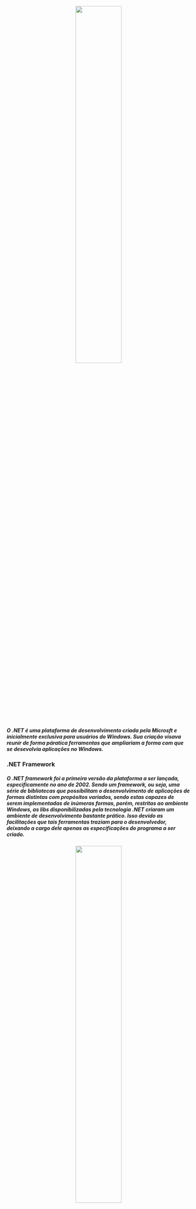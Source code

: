 <div align="center">
  <img width="50%" src="https://cdn.icon-icons.com/icons2/2248/PNG/512/dot_net_icon_138665.png" >
</div>

 <h5>
     O .NET é uma plataforma de desenvolvimento criada pela Microsft e inicialmente exclusiva para
     usuários do Windows. Sua criação visava reunir de forma páratica ferramentas que ampliariam a 
     forma com que se desevolvia aplicações no Windows.
 </h5>

<h3>.NET Framework</h3>

 <h5>
     O .NET framework foi a primeira versão da plataforma a ser lançada, especificamente no ano de 
     2002. Sendo um framework, ou seja, uma série de bibliotecas que possibilitam o desenvolvimento de
     aplicações de formas distintas com propósitos variados, sendo estas capazes de serem implementadas
     de inúmeras formas, porém, restritas ao ambiente Windows, as libs disponibilizadas pela tecnologia
     .NET criaram um ambiente de desenvolvimento bastante prático. Isso devido as facilitações que tais
     ferramentas traziam para o desenvolvedor, deixando a cargo dele apenas as especificações do programa
     a ser criado.
 </h5>

 <div align="center">
    <img width="50%" src="https://user-images.githubusercontent.com/61476935/115619068-d45e2d00-a2c9-11eb-85d8-ae0ce91fdcc8.png">
 </div>
 

 <h5>
    O .NET é ambienteado e desenvolvido no Visual Studio, IDE capaz de interagir diretamente com 
    funcionalidades do sistema operacional, nesse caso ainda restrito ao sistema da Operacional da
    Microsft. Suportando linguagens como VB(Visual Basic), C#, C++, F# e Python, o Visual Studio é
    bastante versátil, sendo companhia constante do desenvolvedor .NET.
    Além disso, nele é possível desenvolver uma série de tipos de aplicações, sejam voltadas para os
    ambientes de Console, Windows Form, Web ou mesmo Mobile, cada uma demandando uma das variações 
    do próprio .NET.
 </h5>


<h2>ATUALIZAÇÕES</h2>

<h3>.NET Core</h3>

 <h5>
    Sendo introzido no mercado em 2016 com o propósito de ampliar as fronteiras do desenvolvimento
    usando o .NET, a Microsft desenvolveu o que seria definido como uma modernização do já difundido
    .NET, sua versão Core. A atualização buscava quebrar a barreira de exclusividade que o Windows
    detinha sobre a ferramenta. Com essa mudança, tanto o Linux quanto o mcOS passaram a ser contemplados
    com a possibilidade de suporte ao .NET, ou melhor dizendo, .NET Core. Uma grande mudança trazida pela 
    atualização foi que o .NET passou a ser Open Source, permitindo a contribuição dos próprios usuários.
</h5>

<h3>ASP.NET Core</h3>

 <h5>
    O Asp.Net Core é uma versão do Asp.Net que é ambientado na plataforma .NET Core. Quando foi lançado,
    Asp.Net tinha como maior função permitir a migração de conseitos do desenvolvimento DeskTop para
    a Web. As Ferramentas que levaram a sua criação, como Delphi e Visual Basic, as quais permitiam
    a criação mas simplória de interfaces gráficas no desenvolvimento DeskTop, podendo ser dito que com
    um simples "arrastar" de componentes o processo se dava como feito, tornavam possível uma maior dedicação
    a lógica por trás da interface. Com isso, foi desenvolvido o ASP.NET Web Forms.
 </h5>

 <h5>
    Mesmo parecendo adequando, a legibilidade da liguagem de marcação gerada pelo Web Forms era bastante 
    poluída e passou a cair em desuso. Mesmo com o fracasso, o Asp.Net não foi descartanto, sofrendo várias
    atualizações com o passar dos anos, sendo algumas delas o ASP.NET MVC: Aplicação do padrão MVC em
    aplicações do gênero; e o Web API: Criação de Api's usando a plataforma;
 </h5>

 <h5>
    Após várias atualizações, a Microsft partiu da idéia de atualizações pensando na comunidade para 
    qual a ferramenta era essencaial, tornando-a Open Source. Com isso, vendo que muitas modificações
    teriam que ser feitas, foi desenvolvido e lançado do zero em 2016 o ASP.NET Core.
 </h5>

 <h5>
    Sucessor do ASP.NET, o ASP.NET Core é um framework open-source, multiplataforma, criado pela
    Microsoft e a comunidade. Leve, rápido e modular, funciondo em conjunto com o .NET Core. Essas
    mudanças trouxeram uma visão mais moderna e performática para aplicações Web no meio .Net.
 </h5>
 
 
 <h2>
    Processo de Compilação
 </h2>
 
 <h5>
    Como foi anteriormente mencionado, o .NET fornece suporte para multiplas linguagens; uma
    vez que o código escrito em uma dessas linguagens é compilado, todo um processo de leitura
    e interpretação também é executado. Esse processo consiste na transposição da linguagem usada
    para uma linguagem intermediaria, com isso gera-se um arquivo com o código convertido. O arquivo
    gerado leva a nomeclatura de assembly, tendo executáveis (. exe) ou DLL (Dynamic Link Library) como
    suas extensões.
 </h5>
 
 <div align="center">
  <img width="50%" src="https://user-images.githubusercontent.com/61476935/115625267-2dca5a00-a2d2-11eb-8f34-b47672677ee6.png">
 </div>
 
 <h5>
   O arquivo, agora carregando o programa em uma Common Intermediate Language ou CIL, passa
   a ser lido pelo Common Language Runtime(CLR) em um processo chamado de Just-in-Time(JIT).
   O CLR nada mais é que a máquina virtual responsável por facilitar o processo de execução
   dos códigos geridos no .NET. Já o JIT é o responsável por tratar essa informação e convertê-la
   em machine code, este por sua vez é interpretado pelo sistema operacional.
 </h5>

<h2>
  Implementações do .NET
</h2>

<h5>
  Cada implementação do .NET inclui os seguintes componentes:
</h5>

  <ul>
   <li>Um ou mais runtimes. Exemplos: .NET Framework CLR, .NET 5 CLR.</li>

   <li>Uma biblioteca de classes. Exemplos: .NET Framework biblioteca
   de classes base, biblioteca de classes base do .NET 5.</li>

   <li>Opcionalmente, uma ou mais estruturas de aplicativo. Exemplos:
   ASP.net, Windows Formse Windows Presentation Foundation (WPF)
   estão incluídos no .NET Framework e no .NET 5.</li>

   <li>Opcionalmente, ferramentas de desenvolvimento. Algumas ferramentas
   de desenvolvimento são compartilhadas entre várias implementações.</li>
  </ul>
  
<h5>Há quatro implementações do .NET às quais a Microsoft dá suporte:</h5>

 
